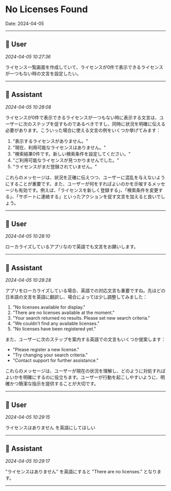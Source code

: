 # No Licenses Found

Date: 2024-04-05

---

## 👤 User
*2024-04-05 10:27:36*

ライセンス一覧画面を作成していて、ライセンスが0件で表示できるライセンスが一つもない時の文言を設定したい。

---

## 🤖 Assistant
*2024-04-05 10:28:08*

ライセンスが0件で表示できるライセンスが一つもない時に表示する文言は、ユーザーに次のステップを促すものであるべきですし、同時に状況を明確に伝える必要があります。こういった場合に使える文言の例をいくつか挙げてみます：

1. "表示するライセンスがありません。"
2. "現在、利用可能なライセンスはありません。"
3. "検索結果0件です。新しい検索条件を設定してください。"
4. "ご利用可能なライセンスが見つかりませんでした。"
5. "ライセンスがまだ登録されていません。"

これらのメッセージは、状況を正確に伝えつつ、ユーザーに混乱を与えないようにすることが重要です。また、ユーザーが何をすればよいのかを示唆するメッセージも有効です。例えば、「ライセンスを新しく登録する」、「検索条件を変更する」、「サポートに連絡する」といったアクションを促す文言を加えると良いでしょう。

---

## 👤 User
*2024-04-05 10:28:10*

ローカライズしているアプリなので英語でも文言をお願いします。

---

## 🤖 Assistant
*2024-04-05 10:28:28*

アプリをローカライズしている場合、英語での対応文言も重要ですね。先ほどの日本語の文言を英語に翻訳し、場合によっては少し調整してみました：

1. "No licenses available for display."
2. "There are no licenses available at the moment."
3. "Your search returned no results. Please set new search criteria."
4. "We couldn't find any available licenses."
5. "No licenses have been registered yet."

また、ユーザーに次のステップを案内する英語での文言もいくつか提案します：

- "Please register a new license."
- "Try changing your search criteria."
- "Contact support for further assistance."

これらのメッセージは、ユーザーが現在の状況を理解し、どのように対処すればよいかを明確にするのに役立ちます。ユーザーが行動を起こしやすいように、明確かつ簡潔な指示を提供することが大切です。

---

## 👤 User
*2024-04-05 10:29:15*

ライセンスはありません を英語にしてほしい

---

## 🤖 Assistant
*2024-04-05 10:29:17*

"ライセンスはありません" を英語にすると "There are no licenses." となります。

---
